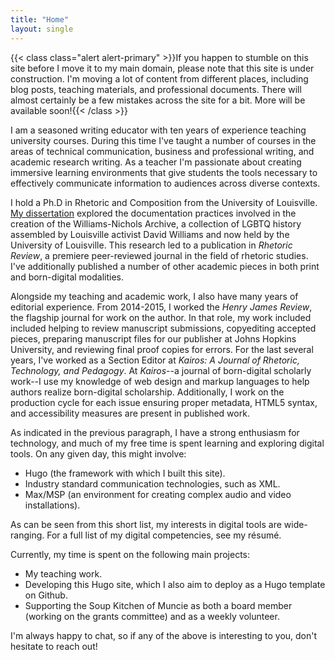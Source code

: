 ```yaml
---
title: "Home"
layout: single
---
```


{{< class class="alert alert-primary" >}}If you happen to stumble on this site before I move it to my main domain, please note that this site is under construction. I'm moving a lot of content from different places, including blog posts, teaching materials, and professional documents. There will almost certainly be a few mistakes across the site for a bit. More will be available soon!{{< /class >}}

I am a seasoned writing educator with ten years of experience teaching university courses. During this time I've taught a number of courses in the areas of technical communication, business and professional writing, and academic research writing. As a teacher I'm passionate about creating immersive learning environments that give students the tools necessary to effectively communicate information to audiences across diverse contexts.

I hold a Ph.D in Rhetoric and Composition from the University of Louisville. [My dissertation](https://duckduckgo.com) explored the documentation practices involved in the creation of the Williams-Nichols Archive, a collection of LGBTQ history assembled by Louisville activist David Williams and now held by the University of Louisville. This research led to a publication in *Rhetoric Review*, a premiere peer-reviewed journal in the field of rhetoric studies. I've additionally published a number of other academic pieces in both print and born-digital modalities.

Alongside my teaching and academic work, I also have many years of editorial experience. From 2014-2015, I worked the *Henry James Review*, the flagship journal for work on the author. In that role, my work included included helping to review manuscript submissions, copyediting accepted pieces, preparing manuscript files for our publisher at Johns Hopkins University, and reviewing final proof copies for errors. For the last several years, I've worked as a Section Editor at *Kairos: A Journal of Rhetoric, Technology, and Pedagogy*. At *Kairos*--a journal of born-digital scholarly work--I use my knowledge of web design and markup languages to help authors realize born-digital scholarship. Additionally, I work on the production cycle for each issue ensuring proper metadata, HTML5 syntax, and accessibility measures are present in published work.

As indicated in the previous paragraph, I have a strong enthusiasm for technology, and much of my free time is spent learning and exploring digital tools. On any given day, this might involve:

- Hugo (the framework with which I built this site).
- Industry standard communication technologies, such as XML.
- Max/MSP (an environment for creating complex audio and video installations).

As can be seen from this short list, my interests in digital tools are wide-ranging. For a full list of my digital competencies, see my résumé.

Currently, my time is spent on the following main projects:

- My teaching work.
- Developing this Hugo site, which I also aim to deploy as a Hugo template on Github.
- Supporting the Soup Kitchen of Muncie as both a board member (working on the grants committee) and as a weekly volunteer.

I'm always happy to chat, so if any of the above is interesting to you, don't hesitate to reach out!
